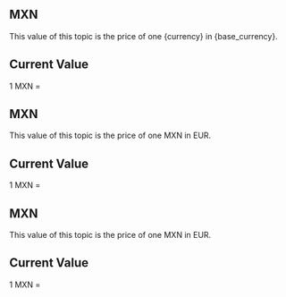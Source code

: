 ## MXN

This value of this topic is the price of one {currency} in {base_currency}.

## Current Value

1 MXN = <Topic topic="finance/stock-exchange/currency/MXN/EUR" decimals="3" unit="EUR"/>

## MXN

This value of this topic is the price of one MXN in EUR.

## Current Value

1 MXN = <Topic topic="finance/stock-exchange/currency/MXN/EUR" decimals="3" unit="EUR"/>

## MXN

This value of this topic is the price of one MXN in EUR.

## Current Value

1 MXN = <Topic topic="finance/stock-exchange/currency/MXN/EUR" decimals="3" unit="EUR"/>

